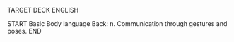 TARGET DECK
ENGLISH

START
Basic
Body language
Back: n. Communication through gestures and poses.
END
